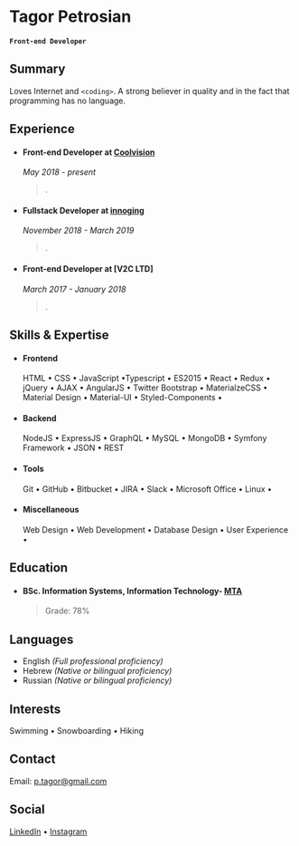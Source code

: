 # Tagor Petrosian

#### `Front-end Developer`

## Summary

Loves Internet and `<coding>`. A strong believer in quality and in the fact that programming has no language.

## Experience

- #### Front-end Developer at [Coolvision](https://www.facebook.com/pages/Coolvision/203135376370384)

  _May 2018 - present_

  > .

- #### Fullstack Developer at [innoging](https://innoging.com/)

  _November 2018 - March 2019_

  > .

- #### Front-end Developer at [V2C LTD]

  _March 2017 - January 2018_

  > .

## Skills & Expertise

- #### Frontend

  HTML &bull; CSS &bull; JavaScript &bull;Typescript &bull; ES2015 &bull; React &bull; Redux &bull; jQuery &bull; AJAX &bull; AngularJS &bull; Twitter Bootstrap &bull; MaterialzeCSS &bull; Material Design &bull; Material-UI &bull; Styled-Components &bull;

- #### Backend

  NodeJS &bull; ExpressJS &bull; GraphQL &bull; MySQL &bull; MongoDB &bull; Symfony Framework &bull; JSON &bull; REST

- #### Tools

  Git &bull; GitHub &bull; Bitbucket &bull; JIRA &bull; Slack &bull; Microsoft Office &bull; Linux &bull;

- #### Miscellaneous
  Web Design &bull; Web Development &bull; Database Design &bull; User Experience &bull;

## Education

- #### BSc. Information Systems, Information Technology- [MTA](https://www.mta.ac.il/)

  > Grade: 78%

## Languages

- English _(Full professional proficiency)_
- Hebrew _(Native or bilingual proficiency)_
- Russian _(Native or bilingual proficiency)_

## Interests

Swimming &bull; Snowboarding &bull; Hiking

## Contact

Email: [p.tagor@gmail.com](mailto:p.tagor@gmail.com)

## Social

[LinkedIn](https://www.linkedin.com/in/tagor-petrosian-a6493b7b/) &bull; [Instagram](https://www.instagram.com/p.tagor/)

